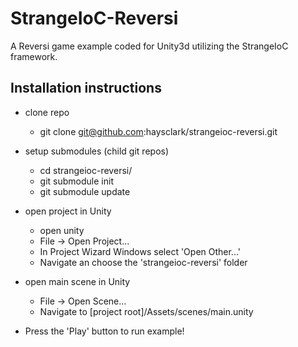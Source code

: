 StrangeIoC-Reversi
==================
A Reversi game example coded for Unity3d utilizing the StrangeIoC framework.

## Installation instructions
* clone repo
  * git clone git@github.com:haysclark/strangeioc-reversi.git
* setup submodules (child git repos)
  * cd strangeioc-reversi/
  * git submodule init
  * git submodule update

* open project in Unity
  * open unity
  * File -> Open Project...
  * In Project Wizard Windows select 'Open Other...'
  * Navigate an choose the 'strangeioc-reversi' folder

* open main scene in Unity
  * File -> Open Scene...
  * Navigate to [project root]/Assets/scenes/main.unity

* Press the 'Play' button to run example!
